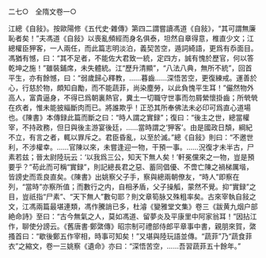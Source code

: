 二七○　全隋文卷一○

江總《自敍》。按歐陽修《五代史·雜傳》第四二謂嘗讀馮道《自敍》，“其可謂無廉恥者矣！”夫馮道《自敍》以喪亂頻經而身名俱泰，坦然自章得意，椎直少文；江總權臣狎客，一人兩任，而此篇志明淡泊，義契苦空，遁詞綺語，更爲有忝面目。馮猶有憾，曰：“其不足者，不能佐大君致一統，定四方，誠有愧於歷官，何以答乾坤之施！”雖裝鋪席，未失體統。江“歷升清顯”，“八法八典，無所不統”，回首平生，亦有餘憾，曰：“弱歲歸心釋教，……暮齒……深悟苦空，更復練戒。運善於心，行慈於物，頗知自勵，而不能蔬菲，尚染塵勞，以此負愧平生耳！”儼然物外高人，富貴逼身，不得已爲朝裏熱官，糞土一切職守世事而勿屑縈懷掛齒；所煢煢在疚者，惟未能披緇斷肉而已。將誰欺乎！正恐其所奉佛法未必印可爲直心道場也。《陳書》本傳録此篇而斷之曰：“時人謂之實録”；復曰：“後主之世，總當權宰，不持政務，但日與後主游宴後廷，……當時謂之‘狎客’。由是國政日頽，綱紀不立，有言之者，輒以罪斥之。君臣昏亂，以至於滅。”總《自敍》則曰：“不邀世利，不涉權幸。……官陳以來，未嘗逢迎一物，干預一事。……況復才未半古，尸素若兹；晉太尉陸玩云：‘以我爲三公，知天下無人矣！’軒冕儻來之一物，豈是預要乎？”苟此而可稱“實録”，則記總長君之惡、蓄同倡優、不啻亡陳之禍梯厲堦，皆謗史而乖良直矣。《陳書》出姚察父子手，察與總兩朝僚友，“時人”即察在列，“當時”亦察所值；而數行之内，自相矛盾，父子操觚，蒙然不覺。抑“實録”之目，豈祇指“尸素”、“天下無人”數句耶？則文章筍脉又殊粗率矣。古來宰執自敍之文，江馮兩篇最堪連類，馮作騰誚已多，杜濬《變雅堂文集》卷三《跋黄九烟户部絶命詩》至曰：“古今無氣之人，莫如馮道、留夢炎及平康里中阿家翁耳！”因拈江作，聊使分謗云。《舊唐書·鄭綮傳》昭宗制可禮部侍郎平章事中書，親朋來賀，綮搔首曰：“歇後鄭五作宰相，時事可知矣！”又堪與陸玩語並傳。“蔬菲”乃“蔬食菲衣”之縮文，卷一三姚察《遺命》亦曰：“深悟苦空，……吾習蔬菲五十餘年。”